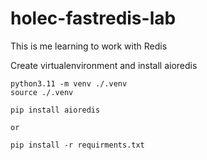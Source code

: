 # holec-fastredis-lab
This is me learning to work with Redis


Create virtualenvironment and install aioredis

```
python3.11 -m venv ./.venv
source ./.venv

pip install aioredis

or 

pip install -r requirments.txt
```
